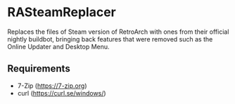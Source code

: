 # RASteamReplacer
Replaces the files of Steam version of RetroArch with ones from their official nightly buildbot, bringing back features that were removed such as the Online Updater and Desktop Menu.

## Requirements
* 7-Zip (https://7-zip.org)
* curl (https://curl.se/windows/)
